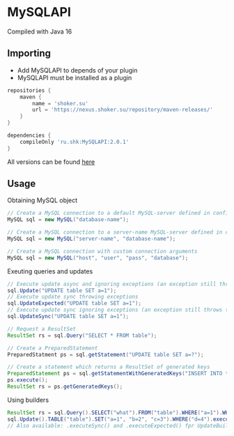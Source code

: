 # MySQLAPI
Compiled with Java 16

## Importing

* Add MySQLAPI to depends of your plugin
* MySQLAPI must be installed as a plugin

```groovy
repositories {
    maven {
        name = 'shoker.su'
        url = 'https://nexus.shoker.su/repository/maven-releases/'
    }
}

dependencies {
    compileOnly 'ru.shk:MySQLAPI:2.0.1'
}
```
All versions can be found [here](https://nexus.shoker.su/#browse/browse:maven-releases:ru%2Fshk%2FMySQLAPI)

## Usage
Obtaining MySQL object
```java
// Create a MySQL connection to a default MySQL-server defined in config and enter the database-name database
MySQL sql = new MySQL("database-name");

// Create a MySQL connection to a server-name MySQL-server defined in config and enter the database-name database
MySQL sql = new MySQL("server-name", "database-name");

// Create a MySQL connection with custom connection arguments
MySQL sql = new MySQL("host", "user", "pass", "database");
```
Exeuting queries and updates
```java
// Execute update async and ignoring exceptions (an exception still throws to log)
sql.Update("UPDATE table SET a=1");
// Execute update sync throwing exceptions
sql.UpdateExpected("UPDATE table SET a=1");
// Execute update sync ignoring exceptions (an exception still throws to log)
sql.UpdateSync("UPDATE table SET a=1");

// Request a ResultSet
ResultSet rs = sql.Query("SELECT * FROM table");

// Create a PreparedStatement
PreparedStatment ps = sql.getStatement("UPDATE table SET a=?");

// Create a statement which returns a ResultSet of generated keys
PreparedStatement ps = sql.getStatementWithGeneratedKeys("INSERT INTO table a=1;")
ps.execute();
ResultSet rs = ps.getGeneratedKeys();

```
Using builders
```java
ResultSet rs = sql.Query().SELECT("what").FROM("table").WHERE("a=1").WHERE("b=2").WHERE("c=3 AND d=4").LIMIT(1).execute();
sql.Update().TABLE("table").SET("a=1", "b=2", "c=3").WHERE("d=4").execute();
// Also available: .executeSync() and .executeExpected() fpr UpdateBuilder
```